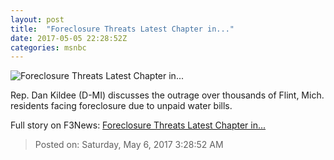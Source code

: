 ```yaml
---
layout: post
title:  "Foreclosure Threats Latest Chapter in..."
date: 2017-05-05 22:28:52Z
categories: msnbc
---
```


![Foreclosure Threats Latest Chapter in...](http://media1.s-nbcnews.com/j/MSNBC/Components/Video/201705/2017-05-05T22-31-26-0Z--1280x720.video_1067x600.jpg)

Rep. Dan Kildee (D-MI) discusses the outrage over thousands of Flint, Mich. residents facing foreclosure due to unpaid water bills.


Full story on F3News: [Foreclosure Threats Latest Chapter in...](http://www.f3nws.com/n/EWycTB)

> Posted on: Saturday, May 6, 2017 3:28:52 AM
